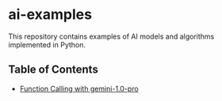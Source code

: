 # ai-examples

This repository contains examples of AI models and algorithms implemented in Python.

## Table of Contents

- [Function Calling with gemini-1.0-pro](./natural-language-processing/)